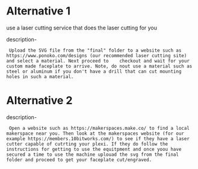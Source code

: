 # Alternative 1

use a laser cutting service that does the laser cutting for you

description-
     
     Upload the SVG file from the "final" folder to a website such as https://www.ponoko.com/designs (our recommended laser cutting site) and select a material. Next proceed to    checkout and wait for your custom made faceplate to arrive. Note, do nout use a material such as steel or aluminum if you don't have a drill that can cut mounting holes in such a material.

# Alternative 2

description-

     Open a website such as https://makerspaces.make.co/ to find a local makerspace near you. Then look at the makerspaces website (for our example https://members.10bitworks.com/) to see if they have a laser cutter capable of cutrting your plexi. If they do follow the instructions for getting to use the equitpment and once yoou have secured a time to use the machine uplouad the svg from the final folder and proceed to get your faceplate cut/engraved.
